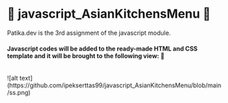 # 🔮 javascript_AsianKitchensMenu 🔮

Patika.dev is the 3rd assignment of the javascript module. 
#### Javascript codes will be added to the ready-made HTML and CSS template and it will be brought to the following view: 🔮
<br>
![alt text](https://github.com/ipekserttas99/javascript_AsianKitchensMenu/blob/main/ss.png)
